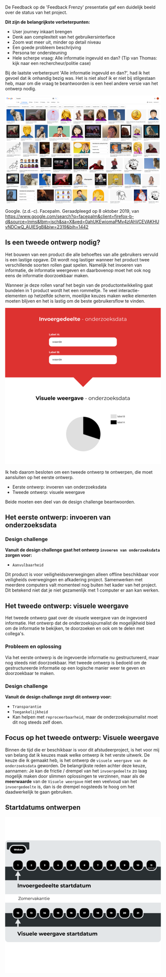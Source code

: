 

<!-- In dit hoofdstuk wordt uitgelegd hoe de ontwerpen van dit product tot stand zijn gekomen. Er worden in totaal 2 hoofdontwerpen beschreven. Het eerste ontwerp `invoergedeelte` gaat over de invoer van onderzoeksdata in database. Het tweede ontwerp gaat over de `visuele weergave` van de onderzoeksdata.
 -->

De Feedback op de 'Feedback Frenzy' presentatie gaf een duidelijk beeld over de status van het project. 

__Dit zijn de belangrijkste verbeterpunten:__
* User journey inkaart brengen
* Denk aan complexiteit van het gebruikersinterface
* Zoom wat meer uit, minder op detail niveau
* Een goede probleem beschrijving
* Persona ter ondersteuning
* Hele scherpe vraag: Alle informatie ingevuld en dan? (Tip van Thomas: kijk naar een rechercheur/politie case)

Bij de laatste verbeterpunt 'Alle informatie ingevuld en dan?', had ik het gevoel dat ik onhandig bezig was. Het is niet alsof ik er niet bij stilgestaan heb, maar om die vraag te beantwoorden is een heel andere versie van het ontwerp nodig.

![Reflectie van mijzelf](content/facepalm.png)

Google. (z.d.-c). Facepalm. Geraadpleegd op 8 oktober 2019, van https://www.google.com/search?q=facepalm&client=firefox-b-d&source=lnms&tbm=isch&sa=X&ved=0ahUKEwiomaPMv4zlAhVCEVAKHUvNDCwQ_AUIESgB&biw=2319&bih=1442


## Is een tweede ontwerp nodig?
Het bouwen van een product die alle behoeftes van alle gebruikers vervuld is een lastige opgave. Dit wordt nog lastiger wanneer het product twee verschillende soorten rollen gaat spelen. Namelijk het invoeren van informatie, de informatie weergeven en daarbovenop moet het ook nog eens de informatie doorzoekbaar maken.

Wanneer je deze rollen vanaf het begin van de productontwikkeling gaat bundelen in 1 product wordt het een rommeltje. Te veel interactie-elementen op hetzelfde scherm, moeilijke keuzes maken welke elementen moeten blijven en het is lastig om de beste gebruikersflow te vinden.

![Uitleg van 2 ontwerpflows](content/explanatory.png)

Ik heb daarom besloten om een tweede ontwerp te ontwerpen, die moet aansluiten op het eerste ontwerp.

* Eerste ontwerp: invoeren van onderzoeksdata
* Tweede ontwerp: visuele weergave

Beide moeten een deel van de design challenge beantwoorden.

## Het eerste ontwerp: invoeren van onderzoeksdata

### Design challenge
__Vanuit de design challenge gaat het ontwerp `invoeren van onderzoeksdata` zorgen voor:__

* `Aanvulbaarheid`

Dit product is voor veiligheidsoverwegingen alleen offline beschikbaar voor veiligheids overwegingen en afkadering project. Samenwerken met meerdere computers valt momenteel nog buiten het kader van het project. Dit betekend niet dat je niet gezamenlijk met 1 computer er aan kan werken.



## Het tweede ontwerp: visuele weergave
Het tweede ontwerp gaat over de visuele weergave van de ingevoerd informatie. Het ontwerp dat de onderzoeksjournalist de mogelijkheid bied om de informatie te bekijken, te doorzoeken en ook om te delen met collega's.

### Probleem en oplossing
Via het eerste ontwerp is de ingevoerde informatie nu gestructureerd, maar nog steeds niet doorzoekbaar. Het tweede ontwerp is bedoeld om de gestructureerde informatie op een logische manier weer te geven en doorzoekbaar te maken.


### Design challenge
__Vanuit de design challenge zorgt dit ontwerp voor:__

* `Transparantie`
* `Toegankelijkheid`
* Kan helpen met `reproceerbaarheid`, maar de onderzoeksjournalist moet dit nog steeds zelf doen.



## Focus op het tweede ontwerp: Visuele weergave
Binnen de tijd die er beschikbaar is voor dit afstudeerproject, is het voor mij van belang dat ik keuzes maak welke ontwerp ik het verste uitwerk. De keuze die ik gemaakt heb, is het ontwerp de `visuele weergave van de onderzoeksdata` geworden. De belangrijkste reden achter deze keuze, aannamen: Je kan de frictie / drempel van het `invoergedeelte` zo laag mogelijk maken door slimmen oplossingen te verzinnen, maar als de __meerwaarde__ van de `Visuele weergave` niet een veelvoud van het `invoergedeelte` is, dan is de drempel nogsteeds te hoog om het daadwerkelijk te gaan gebruiken.


## Startdatums ontwerpen

![Startdatums ontwerpen](content/startdatums.png)





